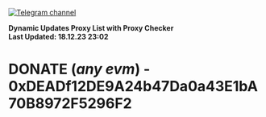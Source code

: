 [![Telegram channel](https://img.shields.io/endpoint?url=https://runkit.io/damiankrawczyk/telegram-badge/branches/master?url=https://t.me/n4z4v0d)](https://t.me/n4z4v0d) 

**Dynamic Updates Proxy List with Proxy Checker**  
**Last Updated: 18.12.23 23:02**

# DONATE (_any evm_) - 0xDEADf12DE9A24b47Da0a43E1bA70B8972F5296F2
